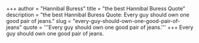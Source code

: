 +++
author = "Hannibal Buress"
title = "the best Hannibal Buress Quote"
description = "the best Hannibal Buress Quote: Every guy should own one good pair of jeans."
slug = "every-guy-should-own-one-good-pair-of-jeans"
quote = '''Every guy should own one good pair of jeans.'''
+++
Every guy should own one good pair of jeans.

